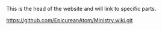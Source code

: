 This is the head of the website and will link to specific parts.

https://github.com/EpicureanAtom/Ministry.wiki.git
